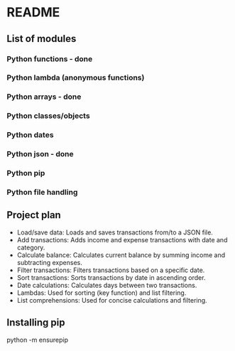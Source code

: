 # README

## List of modules

### Python functions - done
### Python lambda (anonymous functions)
### Python arrays - done
### Python classes/objects
### Python dates
### Python json  - done
### Python pip
### Python file handling

## Project plan

- Load/save data: Loads and saves transactions from/to a JSON file.
- Add transactions: Adds income and expense transactions with date and category.
- Calculate balance: Calculates current balance by summing income and subtracting expenses.
- Filter transactions: Filters transactions based on a specific date.
- Sort transactions: Sorts transactions by date in ascending order.
- Date calculations: Calculates days between two transactions.
- Lambdas: Used for sorting (key function) and list filtering.
- List comprehensions: Used for concise calculations and filtering.



## Installing pip
python -m ensurepip